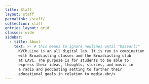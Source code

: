 ```yaml
---
title: Staff
layout: staff
permalink: /staff/
collection: staff
entries_layout: grid
classes: wide
sidebar: 
  - title: About
    text: >- # this means to ignore newlines until "baseurl:"  
      KVCM.Live is an all digital lab. It is run in combination
      with Broadcasting classes and the Broadcasting club
      at LAVC. The purpose is for students to be able to
      express their ideas, thoughts, stories, and music in
      a radio and podcasting setting to further their
      educational goals in relation to media.<br/>    
---
```

